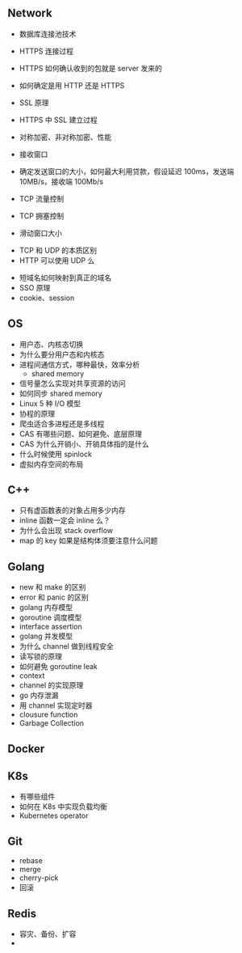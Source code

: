 ## Network

- 数据库连接池技术
- HTTPS 连接过程
- HTTPS 如何确认收到的包就是 server 发来的
- 如何确定是用 HTTP 还是 HTTPS
- SSL 原理
- HTTPS 中 SSL 建立过程
- 对称加密、非对称加密、性能

- 接收窗口
- 确定发送窗口的大小，如何最大利用贷款，假设延迟 100ms，发送端 10MB/s，接收端 100Mb/s
- TCP 流量控制
- TCP 拥塞控制
- 滑动窗口大小

* TCP 和 UDP 的本质区别
* HTTP 可以使用 UDP 么

- 短域名如何映射到真正的域名
- SSO 原理
- cookie、session

## OS

- 用户态、内核态切换
- 为什么要分用户态和内核态
- 进程间通信方式，哪种最快，效率分析
  - shared memory
- 信号量怎么实现对共享资源的访问
- 如何同步 shared memory
- Linux 5 种 I/O 模型
- 协程的原理
- 爬虫适合多进程还是多线程
- CAS 有哪些问题、如何避免、底层原理
- CAS 为什么开销小、开销具体指的是什么
- 什么时候使用 spinlock
- 虚拟内存空间的布局

## C++

- 只有虚函数表的对象占用多少内存
- inline 函数一定会 inline 么？
- 为什么会出现 stack overflow
- map 的 key 如果是结构体须要注意什么问题

## Golang

- new 和 make 的区别
- error 和 panic 的区别
- golang 内存模型
- goroutine 调度模型
- interface assertion
- golang 并发模型
- 为什么 channel 做到线程安全
- 读写锁的原理
- 如何避免 goroutine leak
- context
- channel 的实现原理
- go 内存泄漏
- 用 channel 实现定时器
- clousure function
- Garbage Collection

## Docker

## K8s

- 有哪些组件
- 如何在 K8s 中实现负载均衡
- Kubernetes operator

## Git

- rebase
- merge
- cherry-pick
- 回滚

## Redis

- 容灾、备份、扩容
-
